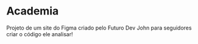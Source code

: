 # Academia
Projeto de um site do Figma criado pelo Futuro Dev John para seguidores criar o código ele analisar! 
